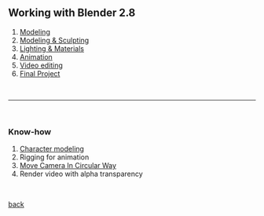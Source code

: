 ## Working with Blender 2.8

1. [Modeling](https://www.youtube.com/watch?v=EIkB1zjWgxI)
2. [Modeling & Sculpting](https://www.youtube.com/watch?v=2CwizAYdaRc&t=35s)
3. [Lighting & Materials](https://www.youtube.com/watch?v=hlBPp0ERPyA&t=159s)
4. [Animation](https://www.youtube.com/watch?v=V6YpWpyV5xQ&t=207s)
5. [Video editing](https://www.youtube.com/watch?v=GaZeoINydXU&t=75s)
6. [Final Project](https://www.youtube.com/watch?v=QOp7FmoBatk)

<br>

-----------------

<br>

### Know-how
1. [Character modeling](https://youtu.be/q8wpgZSwlBk)
2. Rigging for animation
3. [Move Camera In Circular Way](https://youtu.be/5XUJoyZUh1o)
4. Render video with alpha transparency

<br>

[back](/CN409/)
